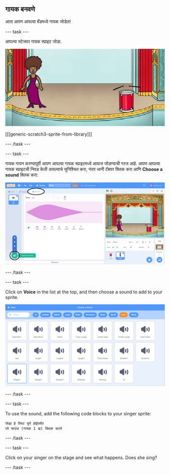 ## गायक बनवणे

आता आपण आपल्या बँडमध्ये गायक जोडेल!

\--- task \---

आपल्या स्टेजवर गायक स्प्राइट जोडा.

![स्क्रीनशॉट](images/band-singer-mic.png)

[[[generic-scratch3-sprite-from-library]]]

\--- /task \---

\--- task \---

गायक गायन करण्यापूर्वी आपण आपल्या गायक स्प्राइटमध्ये आवाज जोडण्याची गरज आहे. आपण आपल्या गायक स्प्राइटची निवड केली असल्याचे सुनिश्चित करा, नंतर ध्वनी टॅबवर क्लिक करा आणि **Choose a sound** क्लिक करा:

![screenshot](images/band-import-sound-annotated.png)

\--- /task \---

\--- task \---

Click on **Voice** in the list at the top, and then choose a sound to add to your sprite.

![screenshot](images/band-choose-sound.png)

\--- /task \---

\--- task \---

To use the sound, add the following code blocks to your singer sprite:

```blocks3
जेव्हा हे स्पिट पूर्ण होईपर्यंत
प्ले साउंड (गायक 1 व्ह) क्लिक करते
```

\--- /task \---

\--- task \---

Click on your singer on the stage and see what happens. Does she sing?

\--- /task \---